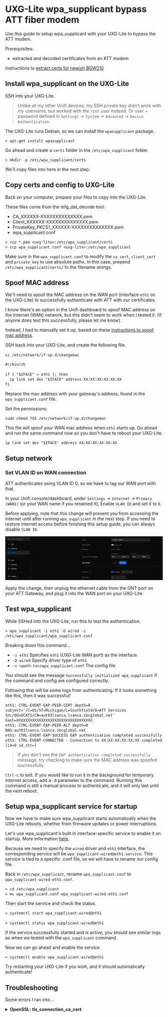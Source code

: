# UXG-Lite wpa_supplicant bypass ATT fiber modem

Use this guide to setup wpa_supplicant with your UXG-Lite to bypass the ATT modem.

Prerequisites:
- extracted and decoded certificates from an ATT modem

Instructions to [extract certs for newish BGW210](https://github.com/mozzarellathicc/attcerts)

## Install wpa_supplicant on the UXG-Lite
SSH into your UXG-Lite.

> Unlike all my other Unifi devices, my SSH private key didn't work with my username, but worked with the `root` user instead. Or user + password defined in `Settings` -> `System` -> `Advanced` -> `Device Authentication`.

The UXG-Lite runs Debian, so we can install the `wpasupplicant` package.
```
> apt-get install wpasupplicant
```

Go ahead and create a `certs` folder in the `/etc/wpa_supplicant` folder.
```
> mkdir -p /etc/wpa_supplicant/certs
```

We'll copy files into here in the next step.

## Copy certs and config to UXG-Lite
Back on your computer, prepare your files to copy into the UXG-Lite.

These files come from the mfg_dat_decode tool:
- CA_XXXXXX-XXXXXXXXXXXXXX.pem
- Client_XXXXXX-XXXXXXXXXXXXXX.pem
- PrivateKey_PKCS1_XXXXXX-XXXXXXXXXXXXXX.pem
- wpa_supplicant.conf

```
> scp *.pem <uxg-lite>:/etc/wpa_supplicant/certs
> scp wpa_supplicant.conf <uxg-lite>:/etc/wpa_supplicant
```

Make sure in the `wpa_supplicant.conf` to modify the `ca_cert`, `client_cert` and `private_key` to use absolute paths. In this case, prepend `/etc/wpa_supplicant/certs/` to the filename strings.

## Spoof MAC address
We'll need to spoof the MAC address on the WAN port (interface `eth1` on the UXG-Lite) to successfully authenticate with ATT with our certificates.

I know there's an option in the Unifi dashboard to spoof MAC address on the Internet (WAN) network, but this didn't seem to work when I tested it. (If anyone does test this successfully, please let me know).

Instead, I had to manually set it up, based on these [instructions to spoof mac address](https://www.xmodulo.com/spoof-mac-address-network-interface-linux.html).

SSH back into your UXG-Lite, and create the following file.

`vi /etc/network/if-up.d/changemac`

```
#!/bin/sh

if [ "$IFACE" = eth1 ]; then
  ip link set dev "$IFACE" address XX:XX:XX:XX:XX:XX
fi
```
Replace the mac address with your gateway's address, found in the `wpa_supplicant.conf` file.

Set the permissions:
```
sudo chmod 755 /etc/network/if-up.d/changemac
```
This file will spoof your WAN mac address when `eth1` starts up. Go ahead and run the same command now so you don't have to reboot your UXG-Lite.
```
ip link set dev "$IFACE" address XX:XX:XX:XX:XX:XX
```

## Setup network

### Set VLAN ID on WAN connection
ATT authenticates using VLAN ID 0, so we have to tag our WAN port with that.

In your Unifi console/dashboard, under `Settings` -> `Internet` -> `Primary (WAN1)` (or your WAN name if you renamed it), Enable `VLAN ID` and set it to `0`.

Before applying, note that this change will prevent you from accessing the internet until after running `wpa_supplicant` in the next step. If you need to restore internet access before finishing this setup guide, you can always disable `VLAN ID`.

![Alt text](vlan0.png)

Apply the change, then unplug the ethernet cable from the ONT port on your ATT Gateway, and plug it into the WAN port on your UXG-Lite.

## Test wpa_supplicant
While SSHed into the UXG-Lite, run this to test the authentication.
```
> wpa_supplicant -i eth1 -D wired -c /etc/wpa_supplicant/wpa_supplicant.conf
```
Breaking down this command...
- `-i eth1` Specifies `eth1` (UXG-Lite WAN port) as the interface
- `-D wired` Specify driver type of `eth1`
- `-c <path-to>/wpa_supplicant.conf` The config file

You should see the message `Successfully initialized wpa_supplicant` if the command and config are configured correctly.

Following that will be some logs from authenticating. If it looks something like this, then it was successful!
```
eth1: CTRL-EVENT-EAP-PEER-CERT depth=0 subject='/C=US/ST=Michigan/L=Southfield/O=ATT Services Inc/OU=OCATS/CN=aut03lsanca.lsanca.sbcglobal.net' hash=XXXXXXXXXXXXXXXXXXXXXXXXXXXXXXXXXX
eth1: CTRL-EVENT-EAP-PEER-ALT depth=0 DNS:aut03lsanca.lsanca.sbcglobal.net
eth1: CTRL-EVENT-EAP-SUCCESS EAP authentication completed successfully
eth1: CTRL-EVENT-CONNECTED - Connection to XX:XX:XX:XX:XX:XX completed [id=0 id_str=]
```
> If you don't see the `EAP authentication completed successfully` message, try checking to make sure the MAC address was spoofed successfully.

`Ctrl-c` to exit. If you would like to run it in the background for temporary internet access, add a `-B` parameter to the command. Running this command is still a manual process to authenticate, and it will only last until the next reboot.

## Setup wpa_supplicant service for startup
Now we have to make sure wpa_supplicant starts automatically when the UXG-Lite reboots, whether from firmware updates or power interruptions.

Let's use wpa_supplicant's built in interface-specific service to enable it on startup. More information [here](https://wiki.archlinux.org/title/Wpa_supplicant#At_boot_.28systemd.29).

Because we need to specify the `wired` driver and `eth1` interface, the corresponding service will be `wpa_supplicant-wired@eth1.service`. This service is tied to a specific .conf file, so we will have to rename our config file.

Back in `/etc/wpa_supplicant`, rename `wpa_supplicant.conf` to `wpa_supplicant-wired-eth1.conf`.
```
> cd /etc/wpa_supplicant
> mv wpa_supplicant.conf wpa_supplicant-wired-eth1.conf
```

Then start the service and check the status.
```
> systemctl start wpa_supplicant-wired@eth1

> systemctl status wpa_supplicant-wired@eth1
```
If the service successfully started and is active, you should see similar logs as when we tested with the `wpa_supplicant` command.

Now we can go ahead and enable the service.
```
> systemctl enable wpa_supplicant-wired@eth1
```

Try restarting your UXG-Lite if you wish, and it should automatically authenticate!

## Troubleshooting

Some errors I ran into...

<a id="fopen"></a>
<details>
  <summary><b>OpenSSL: tls_connection_ca_cert</b></summary>
    > OpenSSL: tls_connection_ca_cert - Failed to load root certificates error:02001002:system library:fopen:No such file or directory

Make sure in the wpa_supplicant config file to set the absolute path for each certificate, mentioned [here](#copy-certs-and-config-to-uxg-lite).
</details>
